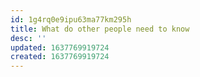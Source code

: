 ```yaml
---
id: 1g4rq0e9ipu63ma77km295h
title: What do other people need to know
desc: ''
updated: 1637769919724
created: 1637769919724
---
```


